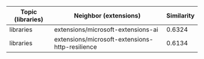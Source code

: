 | Topic (libraries) | Neighbor (extensions) | Similarity |
|-------------|-------------------|------------|
| libraries | extensions/microsoft-extensions-ai | 0.6324 |
| libraries | extensions/microsoft-extensions-http-resilience | 0.6134 |
